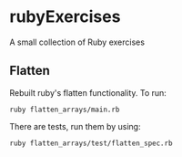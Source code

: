 # rubyExercises
A small collection of Ruby exercises

## Flatten
Rebuilt ruby's flatten functionality. To run:

`ruby flatten_arrays/main.rb`

There are tests, run them by using:

`ruby flatten_arrays/test/flatten_spec.rb`
